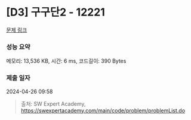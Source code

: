 # [D3] 구구단2 - 12221 

[문제 링크](https://swexpertacademy.com/main/code/problem/problemDetail.do?contestProbId=AXpz3dravpQDFATi) 

### 성능 요약

메모리: 13,536 KB, 시간: 6 ms, 코드길이: 390 Bytes

### 제출 일자

2024-04-26 09:58



> 출처: SW Expert Academy, https://swexpertacademy.com/main/code/problem/problemList.do